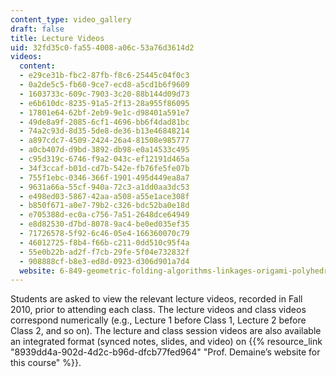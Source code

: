 ```yaml
---
content_type: video_gallery
draft: false
title: Lecture Videos
uid: 32fd35c0-fa55-4008-a06c-53a76d3614d2
videos:
  content:
  - e29ce31b-fbc2-87fb-f8c6-25445c04f0c3
  - 0a2de5c5-fb60-9ce7-ecd8-a5cd1b6f9609
  - 1603733c-609c-7903-3c20-88b144d09d73
  - e6b610dc-8235-91a5-2f13-28a955f86095
  - 17801e64-62bf-2eb9-9e1c-d98401a591e7
  - 49de8a9f-2085-6cf1-4696-bb6f4dad81bc
  - 74a2c93d-8d35-5de8-de36-b13e46848214
  - a897cdc7-4509-2424-26a4-81508e985777
  - a0cb407d-d9bd-3892-db98-e0a14533c495
  - c95d319c-6746-f9a2-043c-ef12191d465a
  - 34f3ccaf-b01d-cd7b-542e-fb76fe5fe07b
  - 755f1ebc-0346-366f-1901-495d449ea8a7
  - 9631a66a-55cf-940a-72c3-a1dd0aa3dc53
  - e498ed03-5867-42aa-a508-a55e1ace308f
  - b850f671-a0e7-79b2-c326-bdc52ba0e18d
  - e705388d-ec0a-c756-7a51-2648dce64949
  - e8d82530-d7bd-8078-9ac4-be0ed035ef35
  - 71726578-5f92-6c46-05e4-166360070c79
  - 46012725-f8b4-f66b-c211-0dd510c95f4a
  - 55e0b22b-ad2f-f7cb-29fe-5f04e732832f
  - 908888cf-b8e3-ed8d-0923-d306d901a7d4
  website: 6-849-geometric-folding-algorithms-linkages-origami-polyhedra-fall-2012
---
```

Students are asked to view the relevant lecture videos, recorded in Fall 2010, prior to attending each class. The lecture videos and class videos correspond numerically (e.g., Lecture 1 before Class 1, Lecture 2 before Class 2, and so on). The lecture and class session videos are also available an integrated format (synced notes, slides, and video) on {{% resource_link "8939dd4a-902d-4d2c-b96d-dfcb77fed964" "Prof. Demaine’s website for this course" %}}.